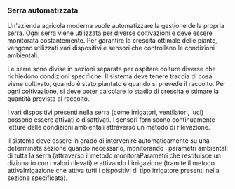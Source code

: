 ### Serra automatizzata

Un'azienda agricola moderna vuole automatizzare la gestione della propria serra. Ogni serra viene utilizzata per diverse coltivazioni e deve essere monitorata costantemente. Per garantire la crescita ottimale delle piante, vengono utilizzati vari dispositivi e sensori che controllano le condizioni ambientali.

Le serre sono divise in sezioni separate per ospitare colture diverse che richiedono condizioni specifiche. Il sistema deve tenere traccia di cosa viene coltivato, quando è stato piantato e quando si prevede il raccolto. Per ogni coltivazione, si deve poter calcolare lo stadio di crescita e stimare la quantità prevista al raccolto.

I vari dispositivi presenti nella serra (come irrigatori, ventilatori, luci) possono essere attivati o disattivati. I sensori forniscono continuamente letture delle condizioni ambientali attraverso un metodo di rilevazione.

Il sistema deve essere in grado di intervenire automaticamente su una determinata sezione quando necessario, monitorando i parametri ambientali di tutta la serra (attraverso il metodo monitoraParametri che restituisce un dizionario con i valori rilevati) e attivando l'irrigazione (tramite il metodo attivaIrrigazione che attiva tutti i dispositivi di tipo irrigatore presenti nella sezione specificata).
